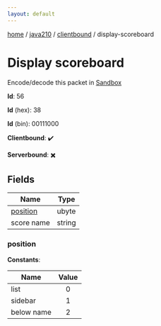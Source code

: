 ```yaml
---
layout: default
---
```


[home](/)  /  [java210](/protocol/java210)  /  [clientbound](/protocol/java210/clientbound)  /  display-scoreboard

# Display scoreboard

Encode/decode this packet in [Sandbox](../../../sandbox/java210#clientbound.display_scoreboard)

**Id**: 56

**Id** (hex): 38

**Id** (bin): 00111000

**Clientbound**: ✔️

**Serverbound**: ✖️

## Fields

Name | Type
---|---
[position](#position) | ubyte
score name | string

### position

**Constants**:

Name | Value
---|:---:
list | 0
sidebar | 1
below name | 2
